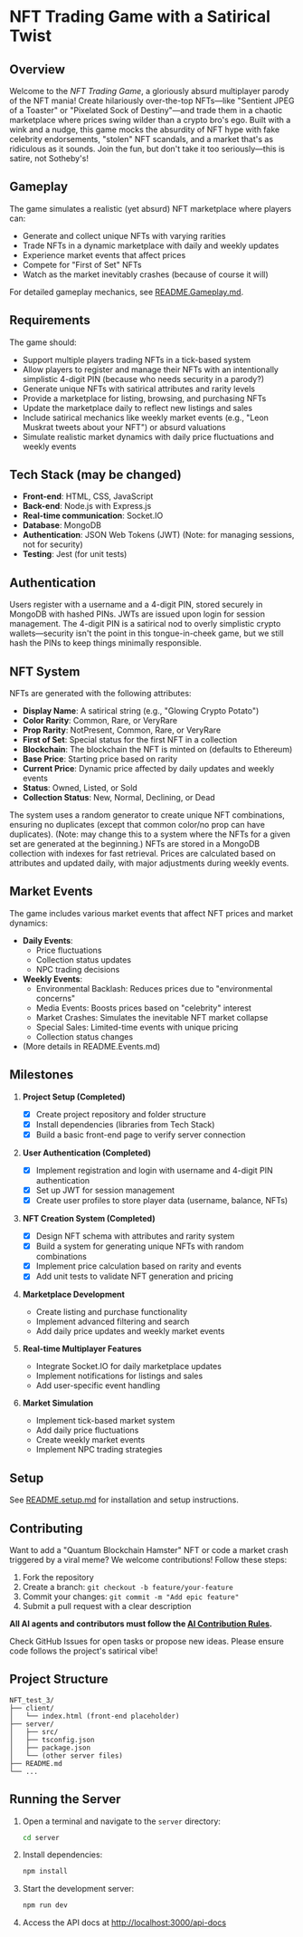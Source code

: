 # NFT Trading Game with a Satirical Twist

## Overview
Welcome to the *NFT Trading Game*, a gloriously absurd multiplayer parody of the NFT mania! Create hilariously over-the-top NFTs—like "Sentient JPEG of a Toaster" or "Pixelated Sock of Destiny"—and trade them in a chaotic marketplace where prices swing wilder than a crypto bro's ego. Built with a wink and a nudge, this game mocks the absurdity of NFT hype with fake celebrity endorsements, "stolen" NFT scandals, and a market that's as ridiculous as it sounds. Join the fun, but don't take it too seriously—this is satire, not Sotheby's!

## Gameplay
The game simulates a realistic (yet absurd) NFT marketplace where players can:
- Generate and collect unique NFTs with varying rarities
- Trade NFTs in a dynamic marketplace with daily and weekly updates
- Experience market events that affect prices
- Compete for "First of Set" NFTs
- Watch as the market inevitably crashes (because of course it will)

For detailed gameplay mechanics, see [README.Gameplay.md](README.Gameplay.md).

## Requirements

The game should:

- Support multiple players trading NFTs in a tick-based system
- Allow players to register and manage their NFTs with an intentionally simplistic 4-digit PIN (because who needs security in a parody?)
- Generate unique NFTs with satirical attributes and rarity levels
- Provide a marketplace for listing, browsing, and purchasing NFTs
- Update the marketplace daily to reflect new listings and sales
- Include satirical mechanics like weekly market events (e.g., "Leon Muskrat tweets about your NFT") or absurd valuations
- Simulate realistic market dynamics with daily price fluctuations and weekly events

## Tech Stack (may be changed)

- **Front-end**: HTML, CSS, JavaScript  
- **Back-end**: Node.js with Express.js  
- **Real-time communication**: Socket.IO  
- **Database**: MongoDB  
- **Authentication**: JSON Web Tokens (JWT) (Note: for managing sessions, not for security)
- **Testing**: Jest (for unit tests)

## Authentication
Users register with a username and a 4-digit PIN, stored securely in MongoDB with hashed PINs. JWTs are issued upon login for session management. The 4-digit PIN is a satirical nod to overly simplistic crypto wallets—security isn't the point in this tongue-in-cheek game, but we still hash the PINs to keep things minimally responsible.

## NFT System
NFTs are generated with the following attributes:
- **Display Name**: A satirical string (e.g., "Glowing Crypto Potato")
- **Color Rarity**: Common, Rare, or VeryRare
- **Prop Rarity**: NotPresent, Common, Rare, or VeryRare
- **First of Set**: Special status for the first NFT in a collection
- **Blockchain**: The blockchain the NFT is minted on (defaults to Ethereum)
- **Base Price**: Starting price based on rarity
- **Current Price**: Dynamic price affected by daily updates and weekly events
- **Status**: Owned, Listed, or Sold
- **Collection Status**: New, Normal, Declining, or Dead

The system uses a random generator to create unique NFT combinations, ensuring no duplicates (except that common color/no prop can have duplicates). (Note: may change this to a system where the NFTs for a given set are generated at the beginning.) NFTs are stored in a MongoDB collection with indexes for fast retrieval. Prices are calculated based on attributes and updated daily, with major adjustments during weekly events.

## Market Events 
The game includes various market events that affect NFT prices and market dynamics:
- **Daily Events**:
  - Price fluctuations
  - Collection status updates
  - NPC trading decisions
- **Weekly Events**:
  - Environmental Backlash: Reduces prices due to "environmental concerns"
  - Media Events: Boosts prices based on "celebrity" interest
  - Market Crashes: Simulates the inevitable NFT market collapse
  - Special Sales: Limited-time events with unique pricing
  - Collection status changes
- (More details in README.Events.md)

## Milestones

1. **Project Setup (Completed)**  
   - [x] Create project repository and folder structure  
   - [x] Install dependencies (libraries from Tech Stack)  
   - [x] Build a basic front-end page to verify server connection  

2. **User Authentication (Completed)**  
   - [x] Implement registration and login with username and 4-digit PIN authentication  
   - [x] Set up JWT for session management  
   - [x] Create user profiles to store player data (username, balance, NFTs)  

3. **NFT Creation System (Completed)**  
   - [x] Design NFT schema with attributes and rarity system  
   - [x] Build a system for generating unique NFTs with random combinations  
   - [x] Implement price calculation based on rarity and events  
   - [x] Add unit tests to validate NFT generation and pricing  

4. **Marketplace Development**  
   - Create listing and purchase functionality  
   - Implement advanced filtering and search  
   - Add daily price updates and weekly market events  

5. **Real-time Multiplayer Features**  
   - Integrate Socket.IO for daily marketplace updates  
   - Implement notifications for listings and sales  
   - Add user-specific event handling  

6. **Market Simulation**  
   - Implement tick-based market system
   - Add daily price fluctuations
   - Create weekly market events
   - Implement NPC trading strategies

## Setup
See [README.setup.md](README.setup.md) for installation and setup instructions.

## Contributing
Want to add a "Quantum Blockchain Hamster" NFT or code a market crash triggered by a viral meme? We welcome contributions! Follow these steps:
1. Fork the repository
2. Create a branch: `git checkout -b feature/your-feature`
3. Commit your changes: `git commit -m "Add epic feature"`
4. Submit a pull request with a clear description

**All AI agents and contributors must follow the [AI Contribution Rules](AI_RULES.md).**

Check GitHub Issues for open tasks or propose new ideas. Please ensure code follows the project's satirical vibe!

## Project Structure

```
NFT_test_3/
├── client/
│   └── index.html (front-end placeholder)
├── server/
│   ├── src/
│   ├── tsconfig.json
│   ├── package.json
│   └── (other server files)
├── README.md
└── ...
```

## Running the Server

1. Open a terminal and navigate to the `server` directory:
   ```bash
   cd server
   ```
2. Install dependencies:
   ```bash
   npm install
   ```
3. Start the development server:
   ```bash
   npm run dev
   ```
4. Access the API docs at [http://localhost:3000/api-docs](http://localhost:3000/api-docs)